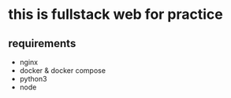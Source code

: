 # this is fullstack web for practice

## requirements

- nginx
- docker & docker compose
- python3
- node
